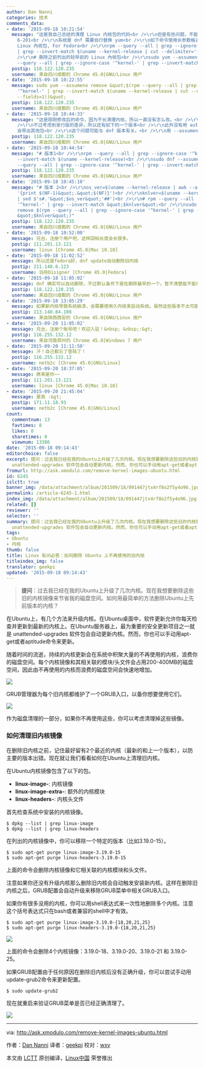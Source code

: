```yaml
---
author: Dan Nanni
categories: 技术
comments_data:
- date: '2015-09-18 10:21:54'
  message: "这是我自己总结的清理 Linux 内核包的代码<br />\r\n但是有些问题，不能识别内核的子版本，需要手动修改一下。比如没有识别内核版本中的
    6-201<br />\r\n系统是 dnf 需要自行替换 yum<br />\r\n如下命令使用长参数格式<br />\r\n<br />\r\n# 列出较早版本的
    Linux 內核包, For Fedora<br />\r\nrpm --query --all | grep --ignore-case '^kernel-'
    | grep --invert-match $(uname --kernel-release | cut --delimiter='-' --fields=1)<br
    />\r\n# 刪除之前列出的较早前的 Linux 內核包<br />\r\nsudo yum --assumeno remove &quot;$(rpm
    --query --all | grep --ignore-case '^kernel-' | grep --invert-match $(uname --"
  postip: 118.122.120.235
  username: 来自四川成都的 Chrome 45.0|GNU/Linux 用户
- date: '2015-09-18 10:22:55'
  message: sudo yum --assumeno remove &quot;$(rpm --query --all | grep --ignore-case
    '^kernel-' | grep --invert-match $(uname --kernel-release | cut --delimiter='-'
    --fields=1))&quot;
  postip: 118.122.120.235
  username: 来自四川成都的 Chrome 45.0|GNU/Linux 用户
- date: '2015-09-18 10:44:33'
  message: "这是刚刚修改后的命令，因为不长清理内核，所以一直没有怎么改。<br />\r\n这次是直接用 uname 返回的内核版本，没有做任何截取。<br
    />\r\n不过考虑到发行版的差异，所以还有如下的一个版本<br />\r\n此外没有用 autoremove，是因为之前发现如果用 autoremove
    会带出其他包<br />\r\n这个问题可能与 dnf 版本有关。<br />\r\n用 --assumeno 是防止意外删除，仅展示命令要执行什么。"
  postip: 118.122.120.235
  username: 来自四川成都的 Chrome 45.0|GNU/Linux 用户
- date: '2015-09-18 10:44:54'
  message: "# 版本1<br />\r\nrpm --query --all | grep --ignore-case '^kernel-' | grep
    --invert-match $(uname --kernel-release)<br />\r\nsudo dnf --assumeno remove $(rpm
    --query --all | grep --ignore-case '^kernel-' | grep --invert-match $(uname --kernel-release))"
  postip: 118.122.120.235
  username: 来自四川成都的 Chrome 45.0|GNU/Linux 用户
- date: '2015-09-18 10:45:10'
  message: "# 版本 2<br />\r\nos_ver=$(uname --kernel-release | awk --assign FS='.'
    '{print $(NF-1)&quot;.&quot;$(NF)}')<br />\r\nknlver=$(uname --kernel-release
    | sed $'s#.'&quot;$os_ver&quot;'##')<br />\r\n# rpm --query --all | grep --ignore-case
    '^kernel-' | grep --invert-match &quot;$knlver&quot;<br />\r\nsudo dnf --assumeno
    remove $(rpm --query --all | grep --ignore-case '^kernel-' | grep --invert-match
    &quot;$knlver&quot;)"
  postip: 118.122.120.235
  username: 来自四川成都的 Chrome 45.0|GNU/Linux 用户
- date: '2015-09-18 10:52:00'
  message: 兄台，注册个用户吧，这样回帖长度会长很多。
  postip: 111.201.13.121
  username: linux [Chrome 45.0|Mac 10.10]
- date: '2015-09-18 11:02:52'
  message: 所以还是fedora好，dnf update自动删除旧内核
  postip: 211.140.6.123
  username: 羽舟Disigner [Chrome 45.0|Fedora]
- date: '2015-09-18 11:05:02'
  message: dnf 确实可以自动删除，不过默认条件下是在删除最早的一个。暂不清楚能不能改成在一定时间后删除所有老的内核。
  postip: 118.122.120.235
  username: 来自四川成都的 Chrome 45.0|GNU/Linux 用户
- date: '2015-09-18 13:05:29'
  message: 如果新内核导致系统崩溃，会需要使用久内核来启动系统。虽然这些版本不太可能会发生这么严重的错误，但是可能还是存在的。起码得留一个能够稳定的久内核
  postip: 113.140.84.108
  username: 来自陕西西安的 Chrome 45.0|GNU/Linux 用户
- date: '2015-09-20 11:05:02'
  message: 兄台，注册个账号吧！欢迎入驻！&nbsp; &nbsp;:&gt;
  postip: 116.255.132.12
  username: 来自河南郑州的 Chrome 45.0|Windows 7 用户
- date: '2015-09-20 11:11:50'
  message: 汗！自己都忘了登陆了！
  postip: 116.255.132.12
  username: netb2c [Chrome 45.0|GNU/Linux]
- date: '2015-09-20 18:37:05'
  message: 原来是你~~
  postip: 111.201.13.121
  username: linux [Chrome 45.0|Mac 10.10]
- date: '2015-09-20 21:45:04'
  message: 是我 :&gt;
  postip: 171.11.18.93
  username: netb2c [Chrome 45.0|GNU/Linux]
count:
  commentnum: 13
  favtimes: 8
  likes: 0
  sharetimes: 0
  viewnum: 13386
date: '2015-09-18 09:14:43'
editorchoice: false
excerpt: 提问：过去我已经在我的Ubuntu上升级了几次内核。现在我想要删除这些旧的内核镜像来节省我的磁盘空间。如何用最简单的方法删除Ubuntu上先前版本的内核？  在Ubuntu上，有几个方法来升级内核。在Ubuntu桌面中，软件更新允许你每天检查并更新到最新的内核上。在Ubuntu服务器上，最为重要的安全更新项目之一就是
  unattended-upgrades 软件包会自动更新内核。然而，你也可以手动用apt-get或者aptitude命令来更新。 随着时间的流逝，持续的内核更新会在系统中积聚大量的不再使用的内核，浪费你的磁盘空间。每个内核镜像和其相关联的模块/头文件
fromurl: http://ask.xmodulo.com/remove-kernel-images-ubuntu.html
id: 6245
islctt: true
banner_img: /data/attachment/album/201509/18/091447jtx4rf8o2f5y4o96.jpg
permalink: /article-6245-1.html
index_img: /data/attachment/album/201509/18/091447jtx4rf8o2f5y4o96.jpg.thumb.jpg
related: []
reviewer: ''
selector: ''
summary: 提问：过去我已经在我的Ubuntu上升级了几次内核。现在我想要删除这些旧的内核镜像来节省我的磁盘空间。如何用最简单的方法删除Ubuntu上先前版本的内核？  在Ubuntu上，有几个方法来升级内核。在Ubuntu桌面中，软件更新允许你每天检查并更新到最新的内核上。在Ubuntu服务器上，最为重要的安全更新项目之一就是
  unattended-upgrades 软件包会自动更新内核。然而，你也可以手动用apt-get或者aptitude命令来更新。 随着时间的流逝，持续的内核更新会在系统中积聚大量的不再使用的内核，浪费你的磁盘空间。每个内核镜像和其相关联的模块/头文件
tags:
- Ubuntu
- 内核
thumb: false
title: Linux 有问必答：如何删除 Ubuntu 上不再使用的旧内核
titleindex_img: false
translator: geekpi
updated: '2015-09-18 09:14:43'
---
```



> 
> **提问**：过去我已经在我的Ubuntu上升级了几次内核。现在我想要删除这些旧的内核镜像来节省我的磁盘空间。如何用最简单的方法删除Ubuntu上先前版本的内核？
> 
> 
> 


在Ubuntu上，有几个方法来升级内核。在Ubuntu桌面中，软件更新允许你每天检查并更新到最新的内核上。在Ubuntu服务器上，最为重要的安全更新项目之一就是 unattended-upgrades 软件包会自动更新内核。然而，你也可以手动用apt-get或者aptitude命令来更新。


随着时间的流逝，持续的内核更新会在系统中积聚大量的不再使用的内核，浪费你的磁盘空间。每个内核镜像和其相关联的模块/头文件会占用200-400MB的磁盘空间，因此由不再使用的内核而浪费的磁盘空间会快速地增加。


![](/data/attachment/album/201509/18/091447jtx4rf8o2f5y4o96.jpg)


GRUB管理器为每个旧内核都维护了一个GRUB入口，以备你想要使用它们。


![](/data/attachment/album/201509/18/091455qvnp7gyjf14lwojw.jpg)


作为磁盘清理的一部分，如果你不再使用这些，你可以考虑清理掉这些镜像。


### 如何清理旧内核镜像


在删除旧内核之前，记住最好留有2个最近的内核（最新的和上一个版本），以防主要的版本出错。现在就让我们看看如何在Ubuntu上清理旧内核。


在Ubuntu内核镜像包含了以下的包。


* **linux-image-**: 内核镜像
* **linux-image-extra-**: 额外的内核模块
* **linux-headers-**: 内核头文件


首先检查系统中安装的内核镜像。



```
$ dpkg --list | grep linux-image
$ dpkg --list | grep linux-headers

```

在列出的内核镜像中，你可以移除一个特定的版本（比如3.19.0-15）。



```
$ sudo apt-get purge linux-image-3.19.0-15
$ sudo apt-get purge linux-headers-3.19.0-15

```

上面的命令会删除内核镜像和它相关联的内核模块和头文件。


注意如果你还没有升级内核那么删除旧内核会自动触发安装新内核。这样在删除旧内核之后，GRUB配置会自动升级来移除GRUB菜单中相关GRUB入口。


如果你有很多没用的内核，你可以用shell表达式来一次性地删除多个内核。注意这个括号表达式只在bash或者兼容的shell中才有效。



```
$ sudo apt-get purge linux-image-3.19.0-{18,20,21,25}
$ sudo apt-get purge linux-headers-3.19.0-{18,20,21,25}

```

![](/data/attachment/album/201509/18/091544qutw3pzp1ww9whtt.jpg)


上面的命令会删除4个内核镜像：3.19.0-18、3.19.0-20、3.19.0-21 和 3.19.0-25。


如果GRUB配置由于任何原因在删除旧内核后没有正确升级，你可以尝试手动用update-grub2命令来更新配置。



```
$ sudo update-grub2

```

现在就重启来验证GRUB菜单是否已经正确清理了。


![](/data/attachment/album/201509/18/091544jbjwrewfbhlbdhaf.jpg)




---


via: <http://ask.xmodulo.com/remove-kernel-images-ubuntu.html>


作者：[Dan Nanni](http://ask.xmodulo.com/author/nanni) 译者：[geekpi](https://github.com/geekpi) 校对：[wxy](https://github.com/wxy)


本文由 [LCTT](https://github.com/LCTT/TranslateProject) 原创编译，[Linux中国](https://linux.cn/) 荣誉推出